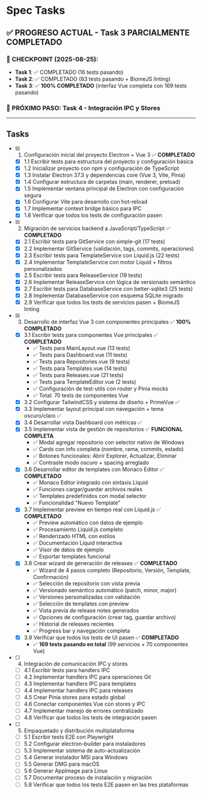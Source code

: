 # Spec Tasks

## ✅ PROGRESO ACTUAL - Task 3 PARCIALMENTE COMPLETADO

### 🎯 CHECKPOINT (2025-08-25): 
- **Task 1**: ✅ COMPLETADO (16 tests pasando)
- **Task 2**: ✅ COMPLETADO (83 tests pasando + BiomeJS linting)  
- **Task 3**: ✅ **100% COMPLETADO** (interfaz Vue completa con 169 tests pasando)

### 🚀 PRÓXIMO PASO: Task 4 - Integración IPC y Stores

---

## Tasks

- [x] 1. Configuración inicial del proyecto Electron + Vue 3 ✅ **COMPLETADO**
  - [x] 1.1 Escribir tests para estructura del proyecto y configuración básica
  - [x] 1.2 Inicializar proyecto con npm y configuración de TypeScript
  - [x] 1.3 Instalar Electron 37.3 y dependencias core (Vue 3, Vite, Pinia)
  - [x] 1.4 Configurar estructura de carpetas (main, renderer, preload)
  - [x] 1.5 Implementar ventana principal de Electron con configuración segura
  - [x] 1.6 Configurar Vite para desarrollo con hot-reload
  - [x] 1.7 Implementar context bridge básico para IPC
  - [x] 1.8 Verificar que todos los tests de configuración pasen

- [x] 2. Migración de servicios backend a JavaScript/TypeScript ✅ **COMPLETADO**
  - [x] 2.1 Escribir tests para GitService con simple-git (17 tests)
  - [x] 2.2 Implementar GitService (validación, tags, commits, operaciones)
  - [x] 2.3 Escribir tests para TemplateService con Liquid.js (22 tests)
  - [x] 2.4 Implementar TemplateService con motor Liquid + filtros personalizados
  - [x] 2.5 Escribir tests para ReleaseService (19 tests)
  - [x] 2.6 Implementar ReleaseService con lógica de versionado semántico
  - [x] 2.7 Escribir tests para DatabaseService con better-sqlite3 (25 tests)
  - [x] 2.8 Implementar DatabaseService con esquema SQLite migrado
  - [x] 2.9 Verificar que todos los tests de servicios pasen + BiomeJS linting

- [x] 3. Desarrollo de interfaz Vue 3 con componentes principales ✅ **100% COMPLETADO**
  - [x] 3.1 Escribir tests para componentes Vue principales ✅ **COMPLETADO**
    - ✅ Tests para MainLayout.vue (13 tests)
    - ✅ Tests para Dashboard.vue (11 tests) 
    - ✅ Tests para Repositories.vue (9 tests)
    - ✅ Tests para Templates.vue (14 tests)
    - ✅ Tests para Releases.vue (21 tests)
    - ✅ Tests para TemplateEditor.vue (2 tests)
    - ✅ Configuración de test-utils con router y Pinia mocks
    - ✅ Total: 70 tests de componentes Vue
  - [x] 3.2 Configurar TailwindCSS y sistema de diseño + PrimeVue ✅
  - [x] 3.3 Implementar layout principal con navegación + tema oscuro/claro ✅
  - [x] 3.4 Desarrollar vista Dashboard con métricas ✅
  - [x] 3.5 Implementar vista de gestión de repositorios ✅ **FUNCIONAL COMPLETA**
    - ✅ Modal agregar repositorio con selector nativo de Windows
    - ✅ Cards con info completa (nombre, rama, commits, estado)
    - ✅ Botones funcionales: Abrir Explorer, Actualizar, Eliminar
    - ✅ Contraste modo oscuro + spacing arreglado
  - [x] 3.6 Desarrollar editor de templates con Monaco Editor ✅ **COMPLETADO**
    - ✅ Monaco Editor integrado con sintaxis Liquid
    - ✅ Funciones cargar/guardar archivos reales
    - ✅ Templates predefinidos con modal selector
    - ✅ Funcionalidad "Nuevo Template" 
  - [x] 3.7 Implementar preview en tiempo real con Liquid.js ✅ **COMPLETADO**
    - ✅ Preview automático con datos de ejemplo
    - ✅ Procesamiento Liquid.js completo
    - ✅ Renderizado HTML con estilos
    - ✅ Documentación Liquid interactiva
    - ✅ Visor de datos de ejemplo
    - ✅ Exportar templates funcional
  - [x] 3.8 Crear wizard de generación de releases ✅ **COMPLETADO**
    - ✅ Wizard de 4 pasos completo (Repositorio, Versión, Template, Confirmación)
    - ✅ Selección de repositorio con vista previa
    - ✅ Versionado semántico automático (patch, minor, major)
    - ✅ Versiones personalizadas con validación
    - ✅ Selección de templates con preview
    - ✅ Vista previa de release notes generados
    - ✅ Opciones de configuración (crear tag, guardar archivo)
    - ✅ Historial de releases recientes
    - ✅ Progress bar y navegación completa
  - [x] 3.9 Verificar que todos los tests de UI pasen ✅ **COMPLETADO**
    - ✅ **169 tests pasando en total** (99 servicios + 70 componentes Vue)

- [ ] 4. Integración de comunicación IPC y stores
  - [ ] 4.1 Escribir tests para handlers IPC
  - [ ] 4.2 Implementar handlers IPC para operaciones Git
  - [ ] 4.3 Implementar handlers IPC para templates
  - [ ] 4.4 Implementar handlers IPC para releases
  - [ ] 4.5 Crear Pinia stores para estado global
  - [ ] 4.6 Conectar componentes Vue con stores y IPC
  - [ ] 4.7 Implementar manejo de errores centralizado
  - [ ] 4.8 Verificar que todos los tests de integración pasen

- [ ] 5. Empaquetado y distribución multiplataforma
  - [ ] 5.1 Escribir tests E2E con Playwright
  - [ ] 5.2 Configurar electron-builder para instaladores
  - [ ] 5.3 Implementar sistema de auto-actualización
  - [ ] 5.4 Generar instalador MSI para Windows
  - [ ] 5.5 Generar DMG para macOS
  - [ ] 5.6 Generar AppImage para Linux
  - [ ] 5.7 Documentar proceso de instalación y migración
  - [ ] 5.8 Verificar que todos los tests E2E pasen en las tres plataformas